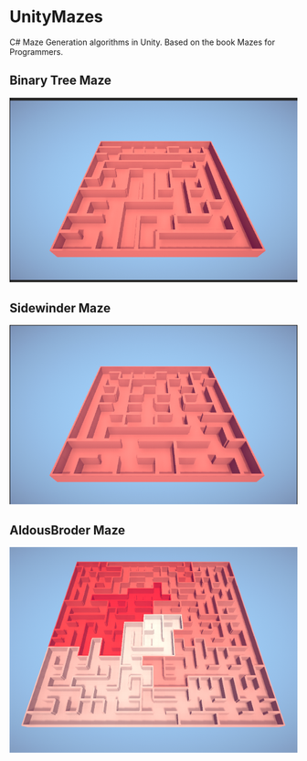 # UnityMazes
C# Maze Generation algorithms in Unity. Based on the book Mazes for Programmers.

## Binary Tree Maze
![Binary Tree Maze Example](https://github.com/bzgeb/UnityMazes/blob/main/BinaryTree.png)

## Sidewinder Maze
![Sidewinder Maze Example](https://github.com/bzgeb/UnityMazes/blob/main/Sidewinder.png)

## AldousBroder Maze
![AldousBroder Maze Example](https://github.com/bzgeb/UnityMazes/blob/main/AldousBroder.png)
